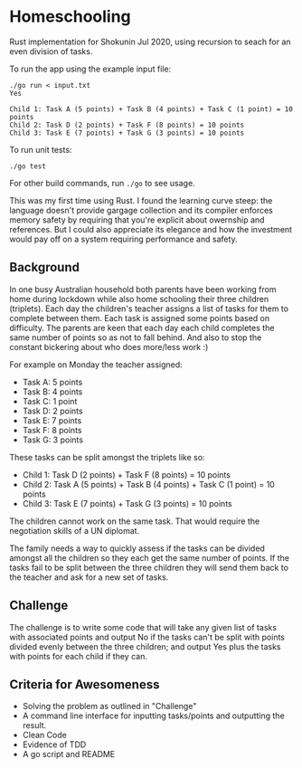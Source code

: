 # Homeschooling

Rust implementation for Shokunin Jul 2020,
using recursion to seach for an even division of tasks.

To run the app using the example input file:

```
./go run < input.txt
Yes

Child 1: Task A (5 points) + Task B (4 points) + Task C (1 point) = 10 points
Child 2: Task D (2 points) + Task F (8 points) = 10 points
Child 3: Task E (7 points) + Task G (3 points) = 10 points
```

To run unit tests:

```
./go test
```

For other build commands, run `./go` to see usage.

This was my first time using Rust. I found the learning curve steep:
the language doesn't provide gargage collection and its compiler enforces
memory safety by requiring that you're explicit about owernship and references.
But I could also appreciate its elegance and how the investment would pay off on
a system requiring performance and safety.

## Background

In one busy Australian household both parents have been working from home during
lockdown while also home schooling their three children (triplets). Each day the
children's teacher assigns a list of tasks for them to complete between them.
Each task is assigned some points based on difficulty. The parents are keen that
each day each child completes the same number of points so as not to fall behind.
And also to stop the constant bickering about who does more/less work :)

For example on Monday the teacher assigned:

* Task A: 5 points
* Task B: 4 points
* Task C: 1 point
* Task D: 2 points
* Task E: 7 points
* Task F: 8 points
* Task G: 3 points

These tasks can be split amongst the triplets like so:

* Child 1: Task D (2 points) + Task F (8 points) = 10 points
* Child 2: Task A (5 points) + Task B (4 points) + Task C (1 point) = 10 points
* Child 3: Task E (7 points) + Task G (3 points) = 10 points

The children cannot work on the same task. That would require the negotiation
skills of a UN diplomat.

The family needs a way to quickly assess if the tasks can be divided amongst all
the children so they each get the same number of points. If the tasks fail to be
split between the three children they will send them back to the teacher and ask
for a new set of tasks.

## Challenge

The challenge is to write some code that will take any given list of tasks with
associated points and output No if the tasks can't be split with points divided
evenly between the three children; and output Yes plus the tasks with points for
each child if they can.

## Criteria for Awesomeness

* Solving the problem as outlined in "Challenge"
* A command line interface for inputting tasks/points and outputting the result.
* Clean Code
* Evidence of TDD
* A go script and README
